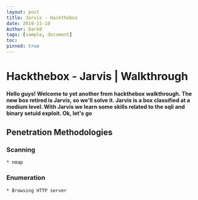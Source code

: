 ```yaml
---
layout: post
title: Jarvis - Hackthebox
date: 2019-11-10
Author: Dark0
tags: [sample, document]
toc: 
pinned: true
---
```


# Hackthebox - Jarvis | Walkthrough

#### Hello guys! Welcome to yet another from hackthebox walkthrough. The new box retired is Jarvis, so we'll solve it. Jarvis is a box classified at a medium level. With Jarvis we learn some skills related to the sqli and binary setuid exploit. Ok, let's go

## Penetration Methodologies

### Scanning
    * nmap       
### Enumeration
    * Browsing HTTP server
